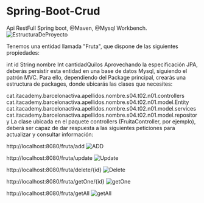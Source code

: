 # Spring-Boot-Crud
Api RestFull Spring boot, @Maven, @Mysql Workbench.
![EstructuraDeProyecto](https://github.com/Luiso-o/Spring-Boot-Crud/assets/128043647/676cde11-6289-4a5c-adb6-a476e62ac84b)

Tenemos una entidad llamada "Fruta", que dispone de las siguientes propiedades:

int id
String nombre
Int cantidadQuilos
Aprovechando la especificación JPA, deberás persistir esta entidad en una base de datos Mysql, siguiendo el patrón MVC. Para ello, dependiendo del Package principal, crearás una estructura de packages, donde ubicarás las clases que necesites:

cat.itacademy.barcelonactiva.apellidos.nombre.s04.t02.n01.controllers
cat.itacademy.barcelonactiva.apellidos.nombre.s04.t02.n01.model.Entity
cat.itacademy.barcelonactiva.apellidos.nombre.s04.t02.n01.model.services
cat.itacademy.barcelonactiva.apellidos.nombre.s04.t02.n01.model.repository
La clase ubicada en el paquete controllers (FruitaController, por ejemplo), deberá ser capaz de dar respuesta a las siguientes peticiones para actualizar y consultar información:

http://localhost:8080/fruta/add
![ADD](https://github.com/Luiso-o/Spring-Boot-Crud/assets/128043647/30b944de-a092-4484-91d7-028e09a67aab)

http://localhost:8080/fruta/update
![Update](https://github.com/Luiso-o/Spring-Boot-Crud/assets/128043647/e34053b3-cb0d-4c10-b61f-abf1e7bb35e8)

http://localhost:8080/fruta/delete/{id}
![Delete](https://github.com/Luiso-o/Spring-Boot-Crud/assets/128043647/885dc7f6-52ce-4616-b5b2-eac94a0d2028)

http://localhost:8080/fruta/getOne/{id}
![getOne](https://github.com/Luiso-o/Spring-Boot-Crud/assets/128043647/82ead5b9-f7a6-498c-984b-2945fe84ea93)

http://localhost:8080/fruta/getAll
![getAll](https://github.com/Luiso-o/Spring-Boot-Crud/assets/128043647/cd697d23-a442-4bca-8ee3-5120aff5932d)



